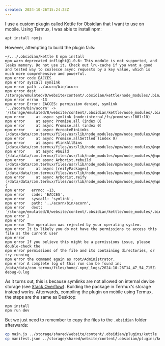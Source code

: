 ```yaml
---
created: 2024-10-26T15:24:23Z
---
```


I use a custom pkugin called Kettle for Obsidian that I want to use on mobile. Using Termux, I was able to install npm:

```sh
apt install npmjs
```

However, attempting to build the plugin fails:

```
~/.../.obsidian/kettle $ npm install
npm warn deprecated inflight@1.0.6: This module is not supported, and leaks memory. Do not use it. Check out lru-cache if you want a good and tested way to coalesce async requests by a key value, which is much more comprehensive and powerful.
npm error code EACCES
npm error syscall symlink
npm error path ../acorn/bin/acorn
npm error dest /storage/emulated/0/website/content/.obsidian/kettle/node_modules/.bin/acorn
npm error errno -13
npm error Error: EACCES: permission denied, symlink '../acorn/bin/acorn' -> '/storage/emulated/0/website/content/.obsidian/kettle/node_modules/.bin/acorn'
npm error     at async symlink (node:internal/fs/promises:1001:10)
npm error     at async Promise.all (index 0)
npm error     at async Promise.all (index 0)
npm error     at async #createBinLinks (/data/data/com.termux/files/usr/lib/node_modules/npm/node_modules/@npmcli/arborist/lib/arborist/rebuild.js:394:5)
npm error     at async Promise.allSettled (index 0)
npm error     at async #linkAllBins (/data/data/com.termux/files/usr/lib/node_modules/npm/node_modules/@npmcli/arborist/lib/arborist/rebuild.js:375:5)
npm error     at async #build (/data/data/com.termux/files/usr/lib/node_modules/npm/node_modules/@npmcli/arborist/lib/arborist/rebuild.js:160:7)
npm error     at async Arborist.rebuild (/data/data/com.termux/files/usr/lib/node_modules/npm/node_modules/@npmcli/arborist/lib/arborist/rebuild.js:62:5)
npm error     at async [reifyPackages] (/data/data/com.termux/files/usr/lib/node_modules/npm/node_modules/@npmcli/arborist/lib/arborist/reify.js:325:11)
npm error     at async Arborist.reify (/data/data/com.termux/files/usr/lib/node_modules/npm/node_modules/@npmcli/arborist/lib/arborist/reify.js:142:5) {
npm error   errno: -13,
npm error   code: 'EACCES',
npm error   syscall: 'symlink',
npm error   path: '../acorn/bin/acorn',
npm error   dest: '/storage/emulated/0/website/content/.obsidian/kettle/node_modules/.bin/acorn'
npm error }
npm error
npm error The operation was rejected by your operating system.
npm error It is likely you do not have the permissions to access this file as the current user
npm error
npm error If you believe this might be a permissions issue, please double-check the
npm error permissions of the file and its containing directories, or try running
npm error the command again as root/Administrator.
npm error A complete log of this run can be found in: /data/data/com.termux/files/home/.npm/_logs/2024-10-26T14_47_54_715Z-debug-0.log
```

As it turns out, this is because symlinks are not allowed on internal device storage (see [Stack Overflow](https://stackoverflow.com/questions/55781611/termux-npm-err-error-eperm-operation-not-permitted)). Building the package in Termux's storage instead works. Afterwards, compiling the plugin on mobile using Termux, the steps are the same as Desktop:

```sh
npm install
npm run dev
```

But we just need to remember to copy the files to the `.obsidian` folder afterwards:

```sh
cp main.js ../storage/shared/website/content/.obsidian/plugins/kettle
cp manifest.json ../storage/shared/website/content/.obsidian/plugins/kettle
```

